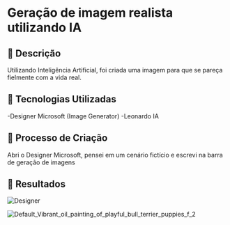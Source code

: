 # Geração de imagem realista utilizando IA

## 📒 Descrição
Utilizando Inteligência Artificial, foi criada uma imagem para que se pareça fielmente com a vida real.

## 🤖 Tecnologias Utilizadas
-Designer Microsoft (Image Generator)
-Leonardo IA

## 🧐 Processo de Criação
Abri o Designer Microsoft, pensei em um cenário fictício e escrevi na barra de geração de imagens

## 🚀 Resultados
![Designer](https://github.com/LGDAA/lab-natty-or-not/assets/165921842/0cb3c004-a79f-49b2-a250-4a3325429f4a)

![Default_Vibrant_oil_painting_of_playful_bull_terrier_puppies_f_2](https://github.com/LGDAA/lab-natty-or-not/assets/165921842/a0a7e2fb-f0df-410a-90af-0d75d4e48d00)

